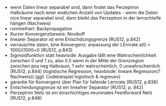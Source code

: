 - wenn Daten linear separabel sind, dann findet das Perzeptron Halbräume nach einer endlichen Anzahl von Updates - wenn die Daten nice linear separabel sind, dann bleibt das Perzeptron in der lernschleife hängen (Nachweis)
- rummelhart: Backpropagation
- Kurzer Konvergenzbeweis: Novikoff
- linearer Separator ist eine Entschdiungsgrenze [RUS12, p.842]
- verrauschte daten, kine Konvergenz: anpassung der LErnrate a(t) = 1000/(1000+t) [RUS12, p.843]
- Sigmoidfunktion statt heaviside: Ausgabe läßt eine Wahrscheinlichkeit zwischen 0 und 1 zu, also 0.5 wenn in der Mitte der Grenzregion zwischen pos neg Halbraum, 1 sehr wahrscheinlich, 0 unwahrscheinlich [RUS12, p.844] (logistische Regression, heavbisde: lineare Regression(? Nachweis)) (ggf. Codebeispiel logistisch & regressiv)
- garantie für Konvergenz über Plan für fallende Lernrate [RUS12, p.838]
- Entscheidungsgrenze ist ein lineafrer Separator [RUS12, p. 842]
- Perzeptron Netz ist ein einschichtiges neuronales Feedforward Netz [RUS12, p.848]
